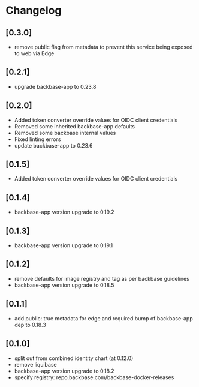 # Changelog

## [0.3.0]

- remove public flag from metadata to prevent this service being exposed to web via Edge

## [0.2.1]

- upgrade backbase-app to 0.23.8

## [0.2.0]

- Added token converter override values for OIDC client credentials
- Removed some inherited backbase-app defaults
- Removed some backbase internal values
- Fixed linting errors
- update backbase-app to 0.23.6

## [0.1.5]

- Added token converter override values for OIDC client credentials

## [0.1.4]

- backbase-app version upgrade to 0.19.2

## [0.1.3]

- backbase-app version upgrade to 0.19.1

## [0.1.2]

- remove defaults for image registry and tag as per backbase guidelines
- backbase-app version upgrade to 0.18.5

## [0.1.1]

- add public: true metadata for edge and required bump of backbase-app dep to 0.18.3

## [0.1.0]

- split out from combined identity chart (at 0.12.0)
- remove liquibase
- backbase-app version upgrade to 0.18.2
- specify registry: repo.backbase.com/backbase-docker-releases

